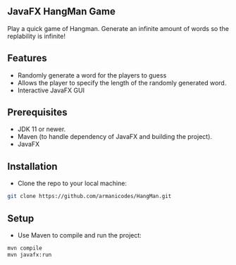 ## JavaFX HangMan Game
Play a quick game of Hangman. Generate an infinite amount of words so the replability is infinite! 

## Features
- Randomly generate a word for the players to guess
- Allows the player to specify the length of the randomly generated word.
- Interactive JavaFX GUI

## Prerequisites
- JDK 11 or newer.
- Maven (to handle dependency of JavaFX and building the project).
- JavaFX

## Installation
- Clone the repo to your local machine:
```sh
git clone https://github.com/armanicodes/HangMan.git
```
## Setup
- Use Maven to compile and run the project:
```sh
mvn compile
mvn javafx:run
```
